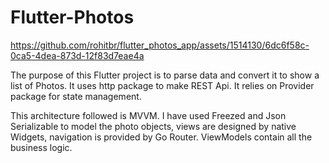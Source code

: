 # Flutter-Photos



https://github.com/rohitbr/flutter_photos_app/assets/1514130/6dc6f58c-0ca5-4dea-873d-12f83d7eae4a


The purpose of this Flutter project is to parse data and convert it to show a list of Photos. It uses http package to make REST Api. It relies on Provider package for state management. 

This architecture followed is MVVM. I have used Freezed and Json Serializable to model the photo objects, views are designed by native Widgets, navigation is provided by Go Router. ViewModels contain all the business logic.
